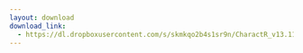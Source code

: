 ```yaml
---
layout: download
download_link:
  - https://dl.dropboxusercontent.com/s/skmkqo2b4s1sr9n/CharactR_v13.11.zip
---
```

